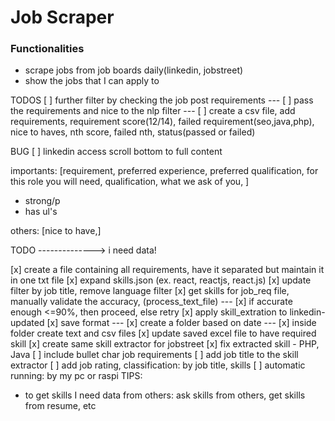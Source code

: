 # Job Scraper

### Functionalities

- scrape jobs from job boards daily(linkedin, jobstreet)
- show the jobs that I can apply to

TODOS
[ ] further filter by checking the job post requirements
--- [ ] pass the requirements and nice to the nlp filter
--- [ ] create a csv file, add requirements, requirement score(12/14), failed requirement(seo,java,php), nice to haves, nth score, failed nth, status(passed or failed)

BUG
[ ] linkedin access scroll bottom to full content

importants: [requirement, preferred experience, preferred qualification, for this role you will need, qualification, what we ask of you, ]

- strong/p
- has ul's

others: [nice to have,]

TODO --------------> i need data!

[x] create a file containing all requirements, have it separated but maintain it in one txt file
[x] expand skills.json (ex. react, reactjs, react.js)
[x] update filter by job title, remove language filter
[x] get skills for job_req file, manually validate the accuracy, (process_text_file)
--- [x] if accurate enough <=90%, then proceed, else retry
[x] apply skill_extration to linkedin-updated
[x] save format
--- [x] create a folder based on date
--- [x] inside folder create text and csv files
[x] update saved excel file to have required skill
[x] create same skill extractor for jobstreet
[x] fix extracted skill - PHP, Java
[ ] include bullet char job requirements
[ ] add job title to the skill extractor
[ ] add job rating, classification: by job title, skills
[ ] automatic running: by my pc or raspi
TIPS:

- to get skills I need data from others: ask skills from others, get skills from resume, etc
